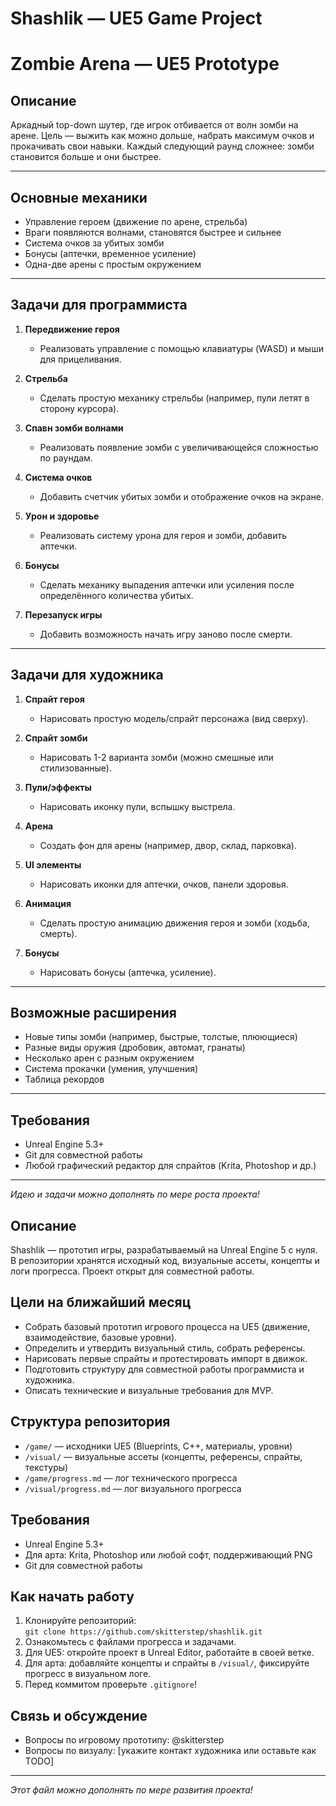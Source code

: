 # Shashlik — UE5 Game Project

# Zombie Arena — UE5 Prototype

## Описание
Аркадный top-down шутер, где игрок отбивается от волн зомби на арене. Цель — выжить как можно дольше, набрать максимум очков и прокачивать свои навыки. Каждый следующий раунд сложнее: зомби становится больше и они быстрее.

---

## Основные механики
- Управление героем (движение по арене, стрельба)
- Враги появляются волнами, становятся быстрее и сильнее
- Система очков за убитых зомби
- Бонусы (аптечки, временное усиление)
- Одна-две арены с простым окружением

---

## Задачи для программиста

1. **Передвижение героя**
   - Реализовать управление с помощью клавиатуры (WASD) и мыши для прицеливания.

2. **Стрельба**
   - Сделать простую механику стрельбы (например, пули летят в сторону курсора).

3. **Спавн зомби волнами**
   - Реализовать появление зомби с увеличивающейся сложностью по раундам.

4. **Система очков**
   - Добавить счетчик убитых зомби и отображение очков на экране.

5. **Урон и здоровье**
   - Реализовать систему урона для героя и зомби, добавить аптечки.

6. **Бонусы**
   - Сделать механику выпадения аптечки или усиления после определённого количества убитых.

7. **Перезапуск игры**
   - Добавить возможность начать игру заново после смерти.

---

## Задачи для художника

1. **Спрайт героя**
   - Нарисовать простую модель/спрайт персонажа (вид сверху).

2. **Спрайт зомби**
   - Нарисовать 1-2 варианта зомби (можно смешные или стилизованные).

3. **Пули/эффекты**
   - Нарисовать иконку пули, вспышку выстрела.

4. **Арена**
   - Создать фон для арены (например, двор, склад, парковка).

5. **UI элементы**
   - Нарисовать иконки для аптечки, очков, панели здоровья.

6. **Анимация**
   - Сделать простую анимацию движения героя и зомби (ходьба, смерть).

7. **Бонусы**
   - Нарисовать бонусы (аптечка, усиление).

---

## Возможные расширения

- Новые типы зомби (например, быстрые, толстые, плюющиеся)
- Разные виды оружия (дробовик, автомат, гранаты)
- Несколько арен с разным окружением
- Система прокачки (умения, улучшения)
- Таблица рекордов

---

## Требования

- Unreal Engine 5.3+
- Git для совместной работы
- Любой графический редактор для спрайтов (Krita, Photoshop и др.)

---

_Идею и задачи можно дополнять по мере роста проекта!_

## Описание
Shashlik — прототип игры, разрабатываемый на Unreal Engine 5 с нуля. В репозитории хранятся исходный код, визуальные ассеты, концепты и логи прогресса. Проект открыт для совместной работы.

## Цели на ближайший месяц
- Собрать базовый прототип игрового процесса на UE5 (движение, взаимодействие, базовые уровни).
- Определить и утвердить визуальный стиль, собрать референсы.
- Нарисовать первые спрайты и протестировать импорт в движок.
- Подготовить структуру для совместной работы программиста и художника.
- Описать технические и визуальные требования для MVP.

## Структура репозитория
- `/game/` — исходники UE5 (Blueprints, C++, материалы, уровни)
- `/visual/` — визуальные ассеты (концепты, референсы, спрайты, текстуры)
- `/game/progress.md` — лог технического прогресса
- `/visual/progress.md` — лог визуального прогресса

## Требования
- Unreal Engine 5.3+
- Для арта: Krita, Photoshop или любой софт, поддерживающий PNG
- Git для совместной работы

## Как начать работу
1. Клонируйте репозиторий:  
   `git clone https://github.com/skitterstep/shashlik.git`
2. Ознакомьтесь с файлами прогресса и задачами.
3. Для UE5: откройте проект в Unreal Editor, работайте в своей ветке.
4. Для арта: добавляйте концепты и спрайты в `/visual/`, фиксируйте прогресс в визуальном логе.
5. Перед коммитом проверьте `.gitignore`!

## Связь и обсуждение
- Вопросы по игровому прототипу: @skitterstep
- Вопросы по визуалу: [укажите контакт художника или оставьте как TODO]

---

_Этот файл можно дополнять по мере развития проекта!_
